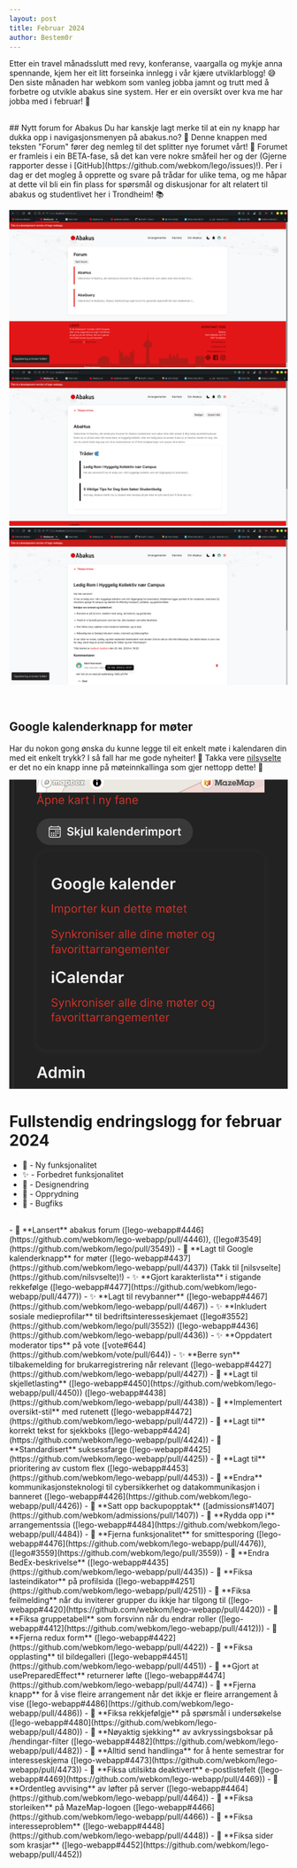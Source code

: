 ```yaml
---
layout: post
title: Februar 2024
author: Bestem0r
---
```


Etter ein travel månadsslutt med revy, konferanse, vaargalla og mykje anna spennande, kjem her eit litt forseinka innlegg i vår kjære utviklarblogg! 😅
Den siste månaden har webkom som vanleg jobba jamnt og trutt med å forbetre og utvikle abakus sine system. Her er ein oversikt over kva me har jobba med i februar! 🎉

<br>
## Nytt forum for Abakus
Du har kanskje lagt merke til at ein ny knapp har dukka opp i navigasjonsmenyen på abakus.no? 🤔
Denne knappen med teksten "Forum" fører deg nemleg til det splitter nye forumet vårt! 🥳 Forumet er framleis i ein BETA-fase, så det kan vere nokre småfeil her og
der (Gjerne rapporter desse i [GitHub](https://github.com/webkom/lego/issues)!). Per i dag er det mogleg å opprette og svare på trådar for ulike tema, og me håpar at dette vil bli ein fin plass for spørsmål og diskusjonar for alt relatert til abakus og studentlivet her i Trondheim! 📚

![Forum_1](/images/posts/2024-03-08-forum-1.png)
![Forum_2](/images/posts/2024-03-08-forum-2.png)
![Forum_3](/images/posts/2024-03-08-forum-3.png)

<br>

## Google kalenderknapp for møter
Har du nokon gong ønska du kunne legge til eit enkelt møte i kalendaren din med eit enkelt trykk? I så fall har me gode nyheiter! 🎁
Takka vere [nilsvselte](https://github.com/nilsvselte) er det no ein knapp inne på møteinnkallinga som gjer nettopp dette! 📅

![Calendar](/images/posts/2024-03-08-calendar.png)

# Fullstendig endringslogg for februar 2024

- 🚀 - Ny funksjonalitet
- ✨ - Forbedret funksjonalitet
- 🎨 - Designendring
- 🧹 - Opprydning
- 🐛 - Bugfiks

<br>
- 🚀 **Lansert** abakus forum ([lego-webapp#4446](https://github.com/webkom/lego-webapp/pull/4446)), ([lego#3549](https://github.com/webkom/lego/pull/3549))
- 🚀 **Lagt til Google kalenderknapp** for møter ([lego-webapp#4437](https://github.com/webkom/lego-webapp/pull/4437)) (Takk til [nilsvselte](https://github.com/nilsvselte)!)
- ✨ **Gjort karakterlista** i stigande rekkefølge ([lego-webapp#4477](https://github.com/webkom/lego-webapp/pull/4477))
- ✨ **Lagt til revybanner** ([lego-webapp#4467](https://github.com/webkom/lego-webapp/pull/4467))
- ✨ **Inkludert sosiale medieprofilar** til bedriftsinteresseskjemaet ([lego#3552](https://github.com/webkom/lego/pull/3552)) ([lego-webapp#4436](https://github.com/webkom/lego-webapp/pull/4436))
- ✨ **Oppdatert moderator tips** på vote ([vote#644](https://github.com/webkom/vote/pull/644))
- ✨ **Berre syn** tilbakemelding for brukarregistrering når relevant ([lego-webapp#4427](https://github.com/webkom/lego-webapp/pull/4427))
- 🎨 **Lagt til skjelletlasting** ([lego-webapp#4450](https://github.com/webkom/lego-webapp/pull/4450)) ([lego-webapp#4438](https://github.com/webkom/lego-webapp/pull/4438))
- 🎨 **Implementert oversikt-stil** med rutenett ([lego-webapp#4472](https://github.com/webkom/lego-webapp/pull/4472))
- 🎨 **Lagt til** korrekt tekst for sjekkboks ([lego-webapp#4424](https://github.com/webkom/lego-webapp/pull/4424))
- 🎨 **Standardisert** suksessfarge ([lego-webapp#4425](https://github.com/webkom/lego-webapp/pull/4425))
- 🎨 **Lagt til** prioritering av custom flex ([lego-webapp#4453](https://github.com/webkom/lego-webapp/pull/4453))
- 🧹 **Endra** kommunikasjonsteknologi til cybersikkerhet og datakommunikasjon i banneret ([lego-webapp#4426](https://github.com/webkom/lego-webapp/pull/4426))
- 🧹 **Satt opp backupopptak** ([admissions#1407](https://github.com/webkom/admissions/pull/1407))
- 🧹 **Rydda opp i** arrangementssia ([lego-webapp#4484](https://github.com/webkom/lego-webapp/pull/4484))
- 🧹 **Fjerna funksjonalitet** for smittesporing ([lego-webapp#4476](https://github.com/webkom/lego-webapp/pull/4476)), ([lego#3559](https://github.com/webkom/lego/pull/3559))
- 🧹 **Endra BedEx-beskrivelse** ([lego-webapp#4435](https://github.com/webkom/lego-webapp/pull/4435))
- 🐛 **Fiksa lasteindikator** på profilsida ([lego-webapp#4251](https://github.com/webkom/lego-webapp/pull/4251))
- 🐛 **Fiksa feilmelding** når du inviterer grupper du ikkje har tilgong til ([lego-webapp#4420](https://github.com/webkom/lego-webapp/pull/4420))
- 🐛 **Fiksa gruppetabell** som forsvinn når du endrar roller ([lego-webapp#4412](https://github.com/webkom/lego-webapp/pull/4412)))
- 🐛 **Fjerna redux form** ([lego-webapp#4422](https://github.com/webkom/lego-webapp/pull/4422))
- 🐛 **Fiksa opplasting** til bildegalleri ([lego-webapp#4451](https://github.com/webkom/lego-webapp/pull/4451))
- 🐛 **Gjort at usePreparedEffect** returnerer løfte ([lego-webapp#4474](https://github.com/webkom/lego-webapp/pull/4474))
- 🐛 **Fjerna knapp** for å vise fleire arrangement når det ikkje er fleire arrangement å vise ([lego-webapp#4486](https://github.com/webkom/lego-webapp/pull/4486))
- 🐛 **Fiksa rekkjefølgje** på spørsmål i undersøkelse ([lego-webapp#4480](https://github.com/webkom/lego-webapp/pull/4480))
- 🐛 **Nøyaktig sjekking** av avkryssingsboksar på /hendingar-filter ([lego-webapp#4482](https://github.com/webkom/lego-webapp/pull/4482))
- 🐛 **Alltid send handlinga** for å hente semestrar for interesseskjema ([lego-webapp#4473](https://github.com/webkom/lego-webapp/pull/4473))
- 🐛 **Fiksa utilsikta deaktivert** e-postlistefelt ([lego-webapp#4469](https://github.com/webkom/lego-webapp/pull/4469))
- 🐛 **Ordentleg avvising** av løfter på server ([lego-webapp#4464](https://github.com/webkom/lego-webapp/pull/4464))
- 🐛 **Fiksa storleiken** på MazeMap-logoen ([lego-webapp#4466](https://github.com/webkom/lego-webapp/pull/4466))
- 🐛 **Fiksa interesseproblem** ([lego-webapp#4448](https://github.com/webkom/lego-webapp/pull/4448))
- 🐛 **Fiksa sider som krasjar** ([lego-webapp#4452](https://github.com/webkom/lego-webapp/pull/4452))

